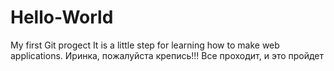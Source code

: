 # Hello-World
My first Git progect
 It is a little step for learning how to make web applications.
Иринка, пожалуйста крепись!!!
Все проходит, и это пройдет

